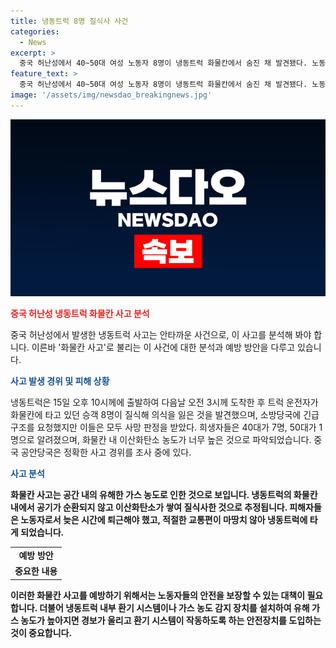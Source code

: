 ```yaml
---
title: 냉동트럭 8명 질식사 사건
categories:
  - News
excerpt: >
  중국 허난성에서 40~50대 여성 노동자 8명이 냉동트럭 화물칸에서 숨진 채 발견됐다. 노동자들은 불법적으로 트럭에 탑승한 후 이산화탄소에 중독되어 사망했다. 일과 후 교통편 부족으로 냉동트럭을 이용하다 비극을 당한 것으로 보인다. 중국 공안당국이 사고 경위를 조사 중이다. (150자)
feature_text: >
  중국 허난성에서 40~50대 여성 노동자 8명이 냉동트럭 화물칸에서 숨진 채 발견됐다. 노동자들은 불법적으로 트럭에 탑승한 후 이산화탄소에 중독되어 사망했다. 일과 후 교통편 부족으로 냉동트럭을 이용하다 비극을 당한 것으로 보인다. 중국 공안당국이 사고 경위를 조사 중이다. (150자)
image: '/assets/img/newsdao_breakingnews.jpg'
---
```


<p><img src="/assets/img/newsdao_breakingnews.jpg" alt="implanttips 속보" /></p>

<p><b><span style="color: #ee2323;">중국 허난성 냉동트럭 화물칸 사고 분석</span></b></p>

<p>중국 허난성에서 발생한 냉동트럭 사고는 안타까운 사건으로, 이 사고를 분석해 봐야 합니다. 이른바 '화물칸 사고'로 불리는 이 사건에 대한 분석과 예방 방안을 다루고 있습니다.</p>

<p data-ke-size="size16"></p>

<p><b><span style="color: #1a5490;">사고 발생 경위 및 피해 상황</span></b></p>

<p>냉동트럭은 15일 오후 10시께에 출발하여 다음날 오전 3시께 도착한 후 트럭 운전자가 화물칸에 타고 있던 승객 8명이 질식해 의식을 잃은 것을 발견했으며, 소방당국에 긴급구조를 요청했지만 이들은 모두 사망 판정을 받았다. 희생자들은 40대가 7명, 50대가 1명으로 알려졌으며, 화물칸 내 이산화탄소 농도가 너무 높은 것으로 파악되었습니다. 중국 공안당국은 정확한 사고 경위를 조사 중에 있다.</p>

<p data-ke-size="size16"></p>

<p><b><span style="color: #1a5490;">사고 분석</span><b></p>

<p>화물칸 사고는 공간 내의 유해한 가스 농도로 인한 것으로 보입니다. 냉동트럭의 화물칸 내에서 공기가 순환되지 않고 이산화탄소가 쌓여 질식사한 것으로 추정됩니다. 피해자들은 노동자로서 늦은 시간에 퇴근해야 했고, 적절한 교통편이 마땅치 않아 냉동트럭에 타게 되었습니다.</p>

<p data-ke-size="size16"></p>

<table>
    <tr>
        <td style="text-align: center; height: 17px;"><b>예방 방안</b></td>
    </tr>
    <tr>
        <td style="text-align: center; height: 17px;"><b>중요한 내용</b></td>
    </tr>
</table>

<p>이러한 화물칸 사고를 예방하기 위해서는 노동자들의 안전을 보장할 수 있는 대책이 필요합니다. 더불어 냉동트럭 내부 환기 시스템이나 가스 농도 감지 장치를 설치하여 유해 가스 농도가 높아지면 경보가 울리고 환기 시스템이 작동하도록 하는 안전장치를 도입하는 것이 중요합니다.</p>

<p data-ke-size="size16">&nbsp;</p>

